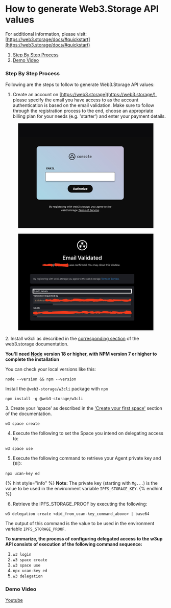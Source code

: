 # How to generate Web3.Storage API values

For additional information, please visit: [https://web3.storage/docs/#quickstart](https://web3.storage/docs/#quickstart)

1. [Step By Step Process](how-to-generate-web3.storage-api-key.md#step-by-step-process)
2. [Demo Video](how-to-generate-web3.storage-api-key.md#demo-video)

### Step By Step Process

Following are the steps to follow to generate Web3.Storage API values:

1. Create an account on [https://web3.storage](https://web3.storage/), please specify the email you have access to as the account authentication is based on the email validation. Make sure to follow through the registration process to the end, choose an appropriate billing plan for your needs (e.g. 'starter') and enter your payment details.

<figure><img src="../../../.gitbook/assets/image (417).png" alt=""><figcaption></figcaption></figure>

<figure><img src="../../../.gitbook/assets/image (418).png" alt=""><figcaption></figcaption></figure>

2\. Install w3cli as described in the [corresponding section](https://web3.storage/docs/w3cli/#install) of the web3.storage documentation.

**You'll need** [**Node**](https://nodejs.org/en) **version 18 or higher, with NPM version 7 or higher to complete the installation**

You can check your local versions like this:

```
node --version && npm --version
```

Install the `@web3-storage/w3cli` package with `npm`

```
npm install -g @web3-storage/w3cli
```

3\. Create your 'space' as described in the ['Create your first space'](https://web3.storage/docs/w3cli/#create-your-first-space) section of the documentation.

```
w3 space create
```

4. Execute the following to set the Space you intend on delegating access to:

```
w3 space use
```

5. Execute the following command to retrieve your Agent private key and DID:

```
npx ucan-key ed
```

{% hint style="info" %}
**Note:** The private key (starting with `Mg...`) is the value to be used in the environment variable `IPFS_STORAGE_KEY`.
{% endhint %}

6. Retrieve the IPFS\_STORAGE\_PROOF by executing the following:

```
w3 delegation create <did_from_ucan-key_command_above> | base64
```

The output of this command is the value to be used in the environment variable `IPFS_STORAGE_PROOF`.

**To summarize, the process of configuring delegated access to the w3up API consists of execution of the following command sequence:**

1. `w3 login`
2. `w3 space create`
3. `w3 space use`
4. `npx ucan-key ed`
5. `w3 delegation`

### Demo Video

[Youtube](https://www.youtube.com/watch?v=q5OK9VWBn8Y\&list=PLnld0e1pwLhqdR0F9dusqILDww6uZywwR\&index=12)
